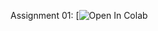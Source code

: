 ﻿Assignment 01:
[![Open In Colab](https://colab.research.google.com/github/poolsar42/ML_advance/blob/master/assignment1_01_Word_Vectors.ipynb)
